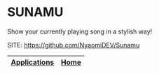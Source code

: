 # SUNAMU
 
 Show your currently playing song in a stylish way!
 
 SITE: https://github.com/NyaomiDEV/Sunamu

 | [Applications](https://portable-linux-apps.github.io/apps.html) | [Home](https://portable-linux-apps.github.io)
 | --- | --- |
